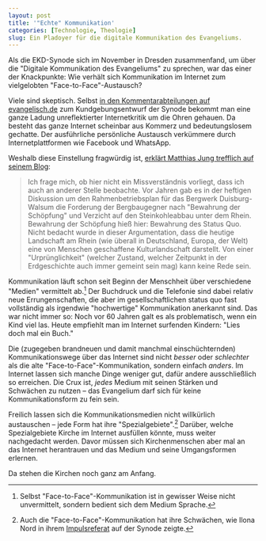 ```yaml
---
layout: post
title: '"Echte" Kommunikation'
categories: [Technologie, Theologie]
slug: Ein Pladoyer für die digitale Kommunikation des Evangeliums. 
---
```


Als die EKD-Synode sich im November in Dresden zusammenfand, um über die "Digitale Kommunikation des Evangeliums" zu sprechen, war das einer der Knackpunkte: Wie verhält sich Kommunikation im Internet zum vielgelobten "Face-to-Face"-Austausch?

Viele sind skeptisch. Selbst [in den Kommentarabteilungen auf evangelisch.de](http://aktuell.evangelisch.de/artikel/110375/i-der-digitalen-gesellschaft-veraendert-sich-kommunikation) zum Kundgebungsentwurf der Synode bekommt man eine ganze Ladung unreflektierter Internetkritik um die Ohren gehauen. Da besteht das ganze Internet scheinbar aus Kommerz und bedeutungslosem gechatte. Der ausführliche persönliche Austausch verkümmere durch Internetplattformen wie Facebook und WhatsApp.

Weshalb diese Einstellung fragwürdig ist, [erklärt Matthias Jung trefflich auf seinem Blog](http://blogmatthiasjung.wordpress.com/2014/11/09/angst-digitalisierung-kirche/):

>Ich frage mich, ob hier nicht ein Missverständnis vorliegt, dass ich auch an anderer Stelle beobachte. Vor Jahren gab es in der heftigen Diskussion um den Rahmenbetriebsplan für das Bergwerk Duisburg-Walsum die Forderung der Bergbaugegner nach "Bewahrung der Schöpfung" und Verzicht auf den Steinkohleabbau unter dem Rhein. Bewahrung der Schöpfung hieß hier: Bewahrung des Status Quo. Nicht bedacht wurde in dieser Argumentation, dass die heutige Landschaft am Rhein (wie überall in Deutschland, Europa, der Welt) eine von Menschen geschaffene Kulturlandschaft darstellt. Von einer "Urprünglichkeit" (welcher Zustand, welcher Zeitpunkt in der Erdgeschichte auch immer gemeint sein mag) kann keine Rede sein. 

Kommunikation läuft schon seit Beginn der Menschheit über verschiedene "Medien" vermittelt ab.[^sprache] Der Buchdruck und die Telefonie sind dabei relativ neue Errungenschaften, die aber im gesellschaftlichen status quo fast vollständig als irgendwie "hochwertige" Kommunikation anerkannt sind. Das war nicht immer so: Noch vor 60 Jahren galt es als problematisch, wenn ein Kind viel las. Heute empfiehlt man im Internet surfenden Kindern: "Lies doch mal ein Buch."

[^sprache]: Selbst "Face-to-Face"-Kommunikation ist in gewisser Weise nicht unvermittelt, sondern bedient sich dem Medium Sprache.

Die (zugegeben brandneuen und damit manchmal einschüchternden) Kommunikationswege über das Internet sind nicht *besser* oder *schlechter* als die alte "Face-to-Face"-Kommunikation, sondern einfach *anders*. Im Internet lassen sich manche Dinge weniger gut, dafür andere ausschließlich so erreichen. Die Crux ist, *jedes* Medium mit seinen Stärken und Schwächen zu nutzen – das Evangelium darf sich für keine Kommunikationsform zu fein sein.

Freilich lassen sich die Kommunikationsmedien nicht willkürlich austauschen – jede Form hat ihre "Spezialgebiete".[^Nord] Darüber, welche Spezialgebiete Kirche im Internet ausfüllen könnte, muss weiter nachgedacht werden. Davor müssen sich Kirchenmenschen  aber mal an das Internet herantrauen und das Medium und seine Umgangsformen erlernen.

Da stehen die Kirchen noch ganz am Anfang.

[^Nord]: Auch die "Face-to-Face"-Kommunikation hat ihre Schwächen, wie Ilona Nord in ihrem [Impulsreferat](http://velkd.de/downloads/141107_Impulsreferat_Ilona_Nord.pdf) auf der Synode zeigte.